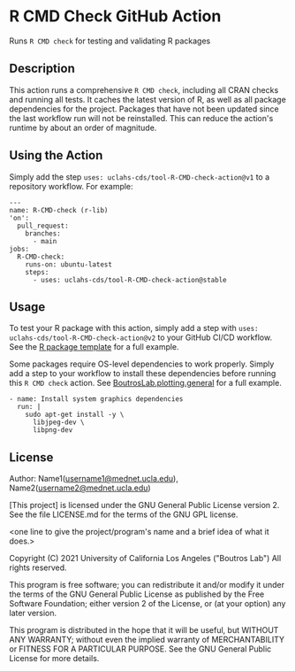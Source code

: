 # R CMD Check GitHub Action

Runs `R CMD check` for testing and validating R packages

## Description

This action runs a comprehensive `R CMD check`, including all CRAN checks and running all tests. It caches the latest version of R, as well as all package dependencies for the project. Packages that have not been updated since the last workflow run will not be reinstalled. This can reduce the action's runtime by about an order of magnitude.

## Using the Action
Simply add the step `uses: uclahs-cds/tool-R-CMD-check-action@v1` to a repository workflow. For example:

```
---
name: R-CMD-check (r-lib)
'on':
  pull_request:
    branches:
      - main
jobs:
  R-CMD-check:
    runs-on: ubuntu-latest
    steps:
      - uses: uclahs-cds/tool-R-CMD-check-action@stable
```

## Usage

To test your R package with this action, simply add a step with `uses: uclahs-cds/tool-R-CMD-check-action@v2` to your GitHub CI/CD workflow. See the [R package template](https://github.com/uclahs-cds/template-R-package/blob/main/.github/workflows/R-CMD-check.yaml) for a full example.

Some packages require OS-level dependencies to work properly. Simply add a step to your workflow to install these dependencies before running this `R CMD check` action. See [BoutrosLab.plotting.general](https://github.com/uclahs-cds/package-BoutrosLab-plotting-general/blob/main/.github/workflows/R-CMD-check.yaml) for a full example.

```
- name: Install system graphics dependencies
  run: |
    sudo apt-get install -y \
      libjpeg-dev \
      libpng-dev
```

## License

Author: Name1(username1@mednet.ucla.edu), Name2(username2@mednet.ucla.edu)

[This project] is licensed under the GNU General Public License version 2. See the file LICENSE.md for the terms of the GNU GPL license.

<one line to give the project/program's name and a brief idea of what it does.>

Copyright (C) 2021 University of California Los Angeles ("Boutros Lab") All rights reserved.

This program is free software; you can redistribute it and/or modify it under the terms of the GNU General Public License as published by the Free Software Foundation; either version 2 of the License, or (at your option) any later version.

This program is distributed in the hope that it will be useful, but WITHOUT ANY WARRANTY; without even the implied warranty of MERCHANTABILITY or FITNESS FOR A PARTICULAR PURPOSE. See the GNU General Public License for more details.
